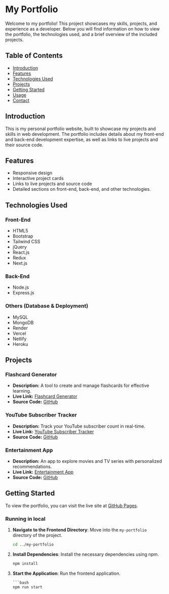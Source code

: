 # My Portfolio

Welcome to my portfolio! This project showcases my skills, projects, and experience as a developer. Below you will find information on how to view the portfolio, the technologies used, and a brief overview of the included projects.

## Table of Contents

- [Introduction](#introduction)
- [Features](#features)
- [Technologies Used](#technologies-used)
- [Projects](#projects)
- [Getting Started](#getting-started)
- [Usage](#usage)
- [Contact](#contact)

## Introduction

This is my personal portfolio website, built to showcase my projects and skills in web development. The portfolio includes details about my front-end and back-end development expertise, as well as links to live projects and their source code.

## Features

- Responsive design
- Interactive project cards
- Links to live projects and source code
- Detailed sections on front-end, back-end, and other technologies.

## Technologies Used

### Front-End

- HTML5
- Bootstrap
- Tailwind CSS
- jQuery
- React.js
- Redux
- Next.js

### Back-End

- Node.js
- Express.js

### Others (Database & Deployment)

- MySQL
- MongoDB
- Render
- Vercel
- Netlify
- Heroku

## Projects

### Flashcard Generator
- **Description:** A tool to create and manage flashcards for effective learning.
- **Live Link:** [Flashcard Generator](https://flashcardgenerator1.netlify.app/)
- **Source Code:** [GitHub](https://github.com/Shaikhmohamm/Capstone_FlashCard.git)

### YouTube Subscriber Tracker
- **Description:** Track your YouTube subscriber count in real-time.
- **Live Link:** [YouTube Subscriber Tracker](https://capastone-get-youtube-subbscribers.onrender.com/)
- **Source Code:** [GitHub](https://github.com/Shaikhmohamm/Capastone-Get-Youtube-Subbscribers.git)

### Entertainment App
- **Description:** An app to explore movies and TV series with personalized recommendations.
- **Live Link:** [Entertainment App](https://full-stack-project-eosin.vercel.app/)
- **Source Code:** [GitHub](https://github.com/Shaikhmohamm/Full_Stack_Project.git)

## Getting Started

To view the portfolio, you can visit the live site at [GitHub Pages](https://my-portfolio-zaid.vercel.app/).


### Running in local

1. **Navigate to the Frontend Directory**: Move into the `my-portfolio` directory of the project.
   ```bash
   cd ../my-portfolio
   ```

2. **Install Dependencies**: Install the necessary dependencies using npm.
   ```bash
   npm install
   ```


3. **Start the Application**: Run the frontend application.
   ``` change the base URL in axiosInstace.js to the backend URL
   ```bash
   npm run start
